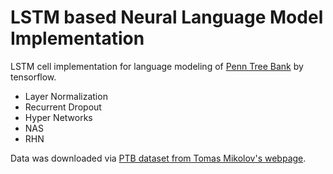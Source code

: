 # LSTM based Neural Language Model Implementation 
LSTM cell implementation for language modeling of 
[Penn Tree Bank](https://catalog.ldc.upenn.edu/ldc99t42) by tensorflow.

- Layer Normalization
- Recurrent Dropout
- Hyper Networks
- NAS
- RHN

Data was downloaded via [PTB dataset from Tomas Mikolov's webpage](http://www.fit.vutbr.cz/~imikolov/rnnlm/simple-examples.tgz).  
